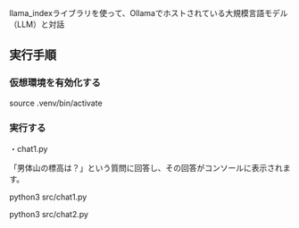llama_indexライブラリを使って、Ollamaでホストされている大規模言語モデル（LLM）と対話

## 実行手順

### 仮想環境を有効化する
source .venv/bin/activate

### 実行する

・chat1.py

「男体山の標高は？」という質問に回答し、その回答がコンソールに表示されます。

python3 src/chat1.py





python3 src/chat2.py
